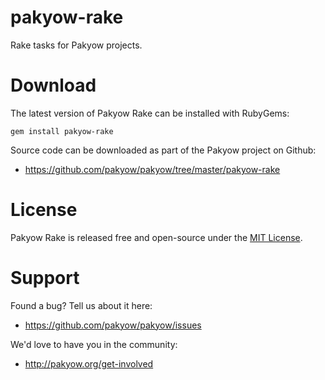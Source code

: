 # pakyow-rake

Rake tasks for Pakyow projects.

# Download

The latest version of Pakyow Rake can be installed with RubyGems:

```
gem install pakyow-rake
```

Source code can be downloaded as part of the Pakyow project on Github:

- https://github.com/pakyow/pakyow/tree/master/pakyow-rake

# License

Pakyow Rake is released free and open-source under the [MIT
License](http://opensource.org/licenses/MIT).

# Support

Found a bug? Tell us about it here:

- https://github.com/pakyow/pakyow/issues

We'd love to have you in the community:

- http://pakyow.org/get-involved
